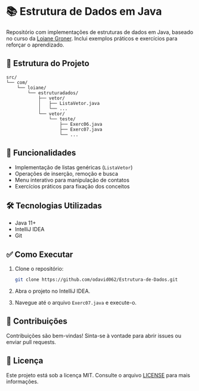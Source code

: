 # 📚 Estrutura de Dados em Java

Repositório com implementações de estruturas de dados em Java, baseado no curso da [Loiane Groner](https://loiane.training/). 
Inclui exemplos práticos e exercícios para reforçar o aprendizado.

## 📁 Estrutura do Projeto

```
src/
└── com/
    └── loiane/
        └── estruturadados/
            ├── vetor/
            │   ├── ListaVetor.java
            │   └── ...
            └── vetor/
                └── teste/
                    ├── Exerc06.java
                    ├── Exerc07.java
                    └── ...
```

## 🚀 Funcionalidades

- Implementação de listas genéricas (`ListaVetor`)
- Operações de inserção, remoção e busca
- Menu interativo para manipulação de contatos
- Exercícios práticos para fixação dos conceitos

## 🛠️ Tecnologias Utilizadas

- Java 11+
- IntelliJ IDEA
- Git

## ✅ Como Executar

1. Clone o repositório:

   ```bash
   git clone https://github.com/odavid062/Estrutura-de-Dados.git
   ```

2. Abra o projeto no IntelliJ IDEA.

3. Navegue até o arquivo `Exerc07.java` e execute-o.

## 🤝 Contribuições

Contribuições são bem-vindas! Sinta-se à vontade para abrir issues ou enviar pull requests.

## 📄 Licença

Este projeto está sob a licença MIT. Consulte o arquivo [LICENSE](LICENSE) para mais informações.
